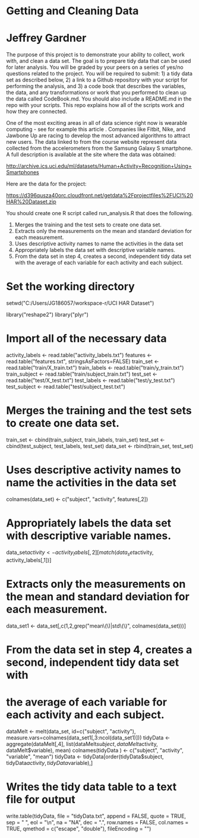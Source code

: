 # Getting and Cleaning Data
# Jeffrey Gardner

The purpose of this project is to demonstrate your ability to collect, work with, and clean a data set. The goal is to prepare tidy data that can be used for later analysis. You will be graded by your peers on a series of yes/no questions related to the project. You will be required to submit: 1) a tidy data set as described below, 2) a link to a Github repository with your script for performing the analysis, and 3) a code book that describes the variables, the data, and any transformations or work that you performed to clean up the data called CodeBook.md. You should also include a README.md in the repo with your scripts. This repo explains how all of the scripts work and how they are connected.  

One of the most exciting areas in all of data science right now is wearable computing - see for example this article . Companies like Fitbit, Nike, and Jawbone Up are racing to develop the most advanced algorithms to attract new users. The data linked to from the course website represent data collected from the accelerometers from the Samsung Galaxy S smartphone. A full description is available at the site where the data was obtained: 

http://archive.ics.uci.edu/ml/datasets/Human+Activity+Recognition+Using+Smartphones 

Here are the data for the project: 

https://d396qusza40orc.cloudfront.net/getdata%2Fprojectfiles%2FUCI%20HAR%20Dataset.zip 

You should create one R script called run_analysis.R that does the following. 
1. Merges the training and the test sets to create one data set.
2. Extracts only the measurements on the mean and standard deviation for each measurement. 
3. Uses descriptive activity names to name the activities in the data set
4. Appropriately labels the data set with descriptive variable names. 
5. From the data set in step 4, creates a second, independent tidy data set with the average of each variable for each activity and each subject.


# Set the working directory
setwd("C:/Users/JG186057/workspace-r/UCI HAR Dataset")

library("reshape2")
library("plyr")

# Import all of the necessary data
activity_labels <- read.table("activity_labels.txt")
features <- read.table("features.txt", stringsAsFactors=FALSE)
train_set <- read.table("train/X_train.txt")
train_labels <- read.table("train/y_train.txt")
train_subject <- read.table("train/subject_train.txt")
test_set <- read.table("test/X_test.txt")
test_labels <- read.table("test/y_test.txt")
test_subject <- read.table("test/subject_test.txt")


# Merges the training and the test sets to create one data set.
train_set <- cbind(train_subject, train_labels, train_set)
test_set <- cbind(test_subject, test_labels, test_set)
data_set <- rbind(train_set, test_set)

# Uses descriptive activity names to name the activities in the data set
colnames(data_set) <- c("subject", "activity", features[,2])

# Appropriately labels the data set with descriptive variable names. 
data_set$activity <- activity_labels[,2][match(data_set$activity, activity_labels[,1])]

# Extracts only the measurements on the mean and standard deviation for each measurement. 
data_set1 <- data_set[,c(1,2,grep("mean\\(\\)|std\\(\\)", colnames(data_set)))]

# From the data set in step 4, creates a second, independent tidy data set with 
# the average of each variable for each activity and each subject.
dataMelt <- melt(data_set, id=c("subject", "activity"),
	measure.vars=colnames(data_set1[,3:ncol(data_set1)]))
tidyData <- aggregate(dataMelt[,4], list(dataMelt$subject, dataMelt$activity, dataMelt$variable), mean)
colnames(tidyData ) <- c("subject", "activity", "variable", "mean")
tidyData <- tidyData[order(tidyData$subject, tidyData$activity, tidyData$variable),]

# Writes the tidy data table to a text file for output
write.table(tidyData, file = "tidyData.txt", append = FALSE, quote = TRUE, sep = " ",
            eol = "\n", na = "NA", dec = ".", row.names = FALSE,
            col.names = TRUE, qmethod = c("escape", "double"),
            fileEncoding = "")
